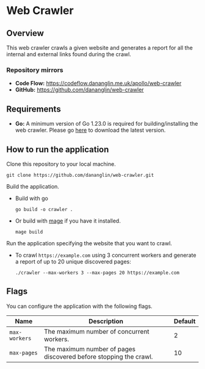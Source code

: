 # Web Crawler

## Overview

This web crawler crawls a given website and generates a report for all the internal and external links found during the crawl.

### Repository mirrors

- **Code Flow:** https://codeflow.dananglin.me.uk/apollo/web-crawler
- **GitHub:** https://github.com/dananglin/web-crawler

## Requirements

- **Go:** A minimum version of Go 1.23.0 is required for building/installing the web crawler. Please go [here](https://go.dev/dl/) to download the latest version.

## How to run the application

Clone this repository to your local machine.
```
git clone https://github.com/dananglin/web-crawler.git
```

Build the application.

- Build with go
   ```
   go build -o crawler .
   ```
- Or build with [mage](https://magefile.org/) if you have it installed.
   ```
   mage build
   ```

Run the application specifying the website that you want to crawl.

- To crawl `https://example.com` using 3 concurrent workers and generate a report of up to 20 unique discovered pages:
   ```
   ./crawler --max-workers 3 --max-pages 20 https://example.com
   ```

## Flags

You can configure the application with the following flags.

| Name | Description | Default |
|------|-------------|---------|
| `max-workers` | The maximum number of concurrent workers. | 2 |
| `max-pages` | The maximum number of pages discovered before stopping the crawl. | 10 |
